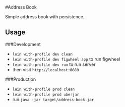#Address Book

Simple address book with persistence.

Usage
-----
###Development
- `lein with-profile dev clean`
- `lein with-profile dev figwheel app` to run figwheel
- `lein with-profile dev run` to run server
- then visit `http://localhost:8080`

###Production
- `lein with-profile prod clean`
- `lein with-profile prod uberjar`
- run `java -jar target/address-book.jar`
